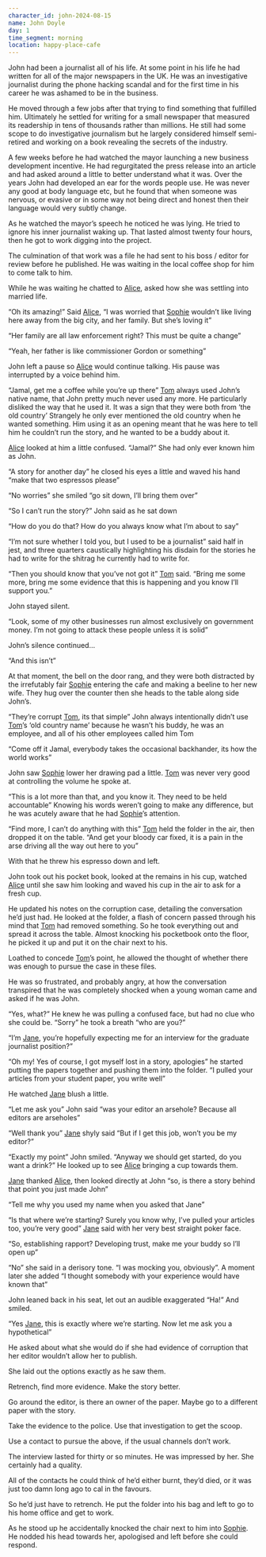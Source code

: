 ```yaml
---
character_id: john-2024-08-15
name: John Doyle
day: 1
time_segment: morning
location: happy-place-cafe
---
```

John had been a journalist all of his life. At some point in his life he had written for all of the major newspapers in the UK. He was an investigative journalist during the phone hacking scandal and for the first time in his career he was ashamed to be in the business. 

He moved through a few jobs after that trying to find something that fulfilled him. Ultimately he settled for writing for a small newspaper that measured its readership in tens of thousands rather than millions. He still had some scope to do investigative journalism but he largely considered himself semi-retired and working on a book revealing the secrets of the industry. 

A few weeks before he had watched the mayor launching a new business development incentive. He had regurgitated the press release into an article and had asked around a little to better understand what it was. Over the years John had developed an ear for the words people use. He was never any good at body language etc, but he found that when someone was nervous, or evasive or in some way not being direct and honest then their language would very subtly change. 

As he watched the mayor’s speech he noticed he was lying. He tried to ignore his inner journalist waking up. That lasted almost twenty four hours, then he got to work digging into the project. 

The culmination of that work was a file he had sent to his boss / editor for review before he published. He was waiting in the local coffee shop for him to come talk to him. 

While he was waiting he chatted to [Alice](characters/alice-2024-08-15), asked how she was settling into married life. 

“Oh its amazing!” Said [Alice](characters/alice-2024-08-15), “I was worried that [Sophie](characters/sophie-2024-08-15) wouldn’t like living here away from the big city, and her family. But she’s loving it” 

“Her family are all law enforcement right? This must be quite a change” 

“Yeah, her father is like commissioner Gordon or something” 

John left a pause so [Alice](characters/alice-2024-08-15) would continue talking. His pause was interrupted by a voice behind him. 

“Jamal, get me a coffee while you’re up there” [Tom](characters/tom-2024-08-15) always used John’s native name, that John pretty much never used any more. He particularly disliked the way that he used it. It was a sign that they were both from ‘the old country’ Strangely he only ever mentioned the old country when he wanted something. Him using it as an opening meant that he was here to tell him he couldn’t run the story, and he wanted to be a buddy about it. 

[Alice](characters/alice-2024-08-15) looked at him a little confused. “Jamal?” She had only ever known him as John. 

“A story for another day” he closed his eyes a little and waved his hand “make that two espressos please” 

“No worries” she smiled “go sit down, I’ll bring them over” 

“So I can’t run the story?” John said as he sat down 

“How do you do that? How do you always know what I’m about to say” 

“I’m not sure whether I told you, but I used to be a journalist” said half in jest, and three quarters caustically highlighting his disdain for the stories he had to write for the shitrag he currently had to write for. 

“Then you should know that you’ve not got it” [Tom](characters/tom-2024-08-15) said. “Bring me some more, bring me some evidence that this is happening and you know I’ll support you.”

John stayed silent. 

“Look, some of my other businesses run almost exclusively on government money. I’m not going to attack these people unless it is solid”

John’s silence continued… 

“And this isn’t” 

At that moment, the bell on the door rang, and they were both distracted by the irrefutably fair [Sophie](characters/sophie-2024-08-15) entering the cafe and making a beeline to her new wife. They hug over the counter then she heads to the table along side John’s. 

“They’re corrupt [Tom](characters/tom-2024-08-15), its that simple” John always intentionally didn’t use [Tom](characters/tom-2024-08-15)’s ‘old country name’ because he wasn’t his buddy, he was an employee, and all of his other employees called him Tom

“Come off it Jamal, everybody takes the occasional backhander, its how the world works” 

John saw [Sophie](characters/sophie-2024-08-15) lower her drawing pad a little. [Tom](characters/tom-2024-08-15) was never very good at controlling the volume he spoke at. 

“This is a lot more than that, and you know it. They need to be held accountable” Knowing his words weren’t going to make any difference, but he was acutely aware that he had [Sophie](characters/sophie-2024-08-15)’s attention. 

“Find more, I can’t do anything with this” [Tom](characters/tom-2024-08-15) held the folder in the air, then dropped it on the table. “And get your bloody car fixed, it is a pain in the arse driving all the way out here to you” 

With that he threw his espresso down and left. 

John took out his pocket book, looked at the remains in his cup, watched [Alice](characters/alice-2024-08-15) until she saw him looking and waved his cup in the air to ask for a fresh cup. 

He updated his notes on the corruption case, detailing the conversation he’d just had. He looked at the folder, a flash of concern passed through his mind that [Tom](characters/tom-2024-08-15) had removed something. So he took everything out and spread it across the table. Almost knocking his pocketbook onto the floor, he picked it up and put it on the chair next to his. 

Loathed to concede [Tom](characters/tom-2024-08-15)’s point, he allowed the thought of whether there was enough to pursue the case in these files. 

He was so frustrated, and probably angry, at how the conversation transpired that he was completely shocked when a young woman came and asked if he was John. 

“Yes, what?” He knew he was pulling a confused face, but had no clue who she could be. “Sorry” he took a breath “who are you?” 

“I’m [Jane](characters/jane-2024-08-15), you’re hopefully expecting me for an interview for the graduate journalist position?”

“Oh my! Yes of course, I got myself lost in a story, apologies” he started putting the papers together and pushing them into the folder. “I pulled your articles from your student paper, you write well”

He watched [Jane](characters/jane-2024-08-15) blush a little. 

“Let me ask you” John said “was your editor an arsehole? Because all editors are arseholes” 

“Well thank you” [Jane](characters/jane-2024-08-15) shyly said “But if I get this job, won’t you be my editor?” 

“Exactly my point” John smiled. “Anyway we should get started, do you want a drink?” He looked up to see [Alice](characters/alice-2024-08-15) bringing a cup towards them. 

[Jane](characters/jane-2024-08-15) thanked [Alice](characters/alice-2024-08-15), then looked directly at John “so, is there a story behind that point you just made John” 

“Tell me why you used my name when you asked that Jane” 

“Is that where we’re starting? Surely you know why, I’ve pulled your articles too, you’re very good” [Jane](characters/jane-2024-08-15) said with her very best straight poker face. 

“So, establishing rapport? Developing trust, make me your buddy so I’ll open up” 

“No” she said in a derisory tone. “I was mocking you, obviously”. A moment later she added “I thought somebody with your experience would have known that” 

John leaned back in his seat, let out an audible exaggerated “Ha!” And smiled. 

“Yes [Jane](characters/jane-2024-08-15), this is exactly where we’re starting. Now let me ask you a hypothetical” 

He asked about what she would do if she had evidence of corruption that her editor wouldn’t allow her to publish. 

She laid out the options exactly as he saw them. 

Retrench, find more evidence. Make the story better. 

Go around the editor, is there an owner of the paper. Maybe go to a different paper with the story. 

Take the evidence to the police. Use that investigation to get the scoop. 

Use a contact to pursue the above, if the usual channels don’t work. 

The interview lasted for thirty or so minutes. He was impressed by her. She certainly had a quality. 

All of the contacts he could think of he’d either burnt, they’d died, or it was just too damn long ago to cal in the favours. 

So he’d just have to retrench. He put the folder into his bag and left to go to his home office and get to work. 

As he stood up he accidentally knocked the chair next to him into [Sophie](characters/sophie-2024-08-15). He nodded his head towards her, apologised and left before she could respond. 
